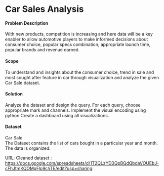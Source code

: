 # Car Sales Analysis
#### Problem Description

With  new products, competition is increasing and here data will be a key enabler to allow automotive players to make informed decisions about consumer choice, popular specs combination, appropriate launch time, popular brands and revenue earned. 

#### Scope

To understand and insights about the consumer choice, trend in sale and most sought after feature in car through visualization and analyze the given Car Sale dataset. 

#### Solution
         
Analyze the dataset and design the query.
For each query, choose appropriate mark and channels.
Implement the visual encoding using python
Create a dashboard using all visualizations.

#### Dataset

Car Sale  
The Dataset contains the list of cars bought in a particular year and month. The data is organized.

URL: 
Cleaned dataset : 
https://docs.google.com/spreadsheets/d/1T2QLzYD3QpBQdQbdaVOUEbJ-cFhJtmKQOMgFlp9chTE/edit?usp=sharing

